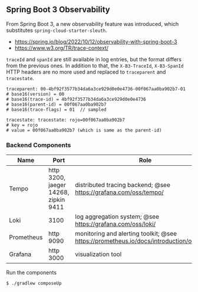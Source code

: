 ## Spring Boot 3 Observability

From Spring Boot 3, a new observability feature was introduced, which substitutes `spring-cloud-starter-sleuth`.

- https://spring.io/blog/2022/10/12/observability-with-spring-boot-3
- https://www.w3.org/TR/trace-context/

`traceId` and `spanId` are still available in log entries, but the format differs from the previous ones. In addition to that, the `X-B3-TraceId`, `X-B3-SpanId` HTTP headers are no more used and replaced to `traceparent` and `tracestate`. 

```shell
traceparent: 00-4bf92f3577b34da6a3ce929d0e0e4736-00f067aa0ba902b7-01
# base16(version) = 00
# base16(trace-id) = 4bf92f3577b34da6a3ce929d0e0e4736
# base16(parent-id) = 00f067aa0ba902b7
# base16(trace-flags) = 01  // sampled

tracestate: tracestate: rojo=00f067aa0ba902b7
# key = rojo
# value = 00f067aa0ba902b7 (which is same as the parent-id)
```

### Backend Components

Name|Port|Role
---|---|---
Tempo|http 3200, jaeger 14268, zipkin 9411|distributed tracing backend; @see https://grafana.com/oss/tempo/
Loki|3100|log aggregation system; @see https://grafana.com/oss/loki/
Prometheus|http 9090|monitoring and alerting toolkit; @see https://prometheus.io/docs/introduction/overview/
Grafana|http 3000|visualization tool

Run the components
```shell
$ ./gradlew composeUp
```
